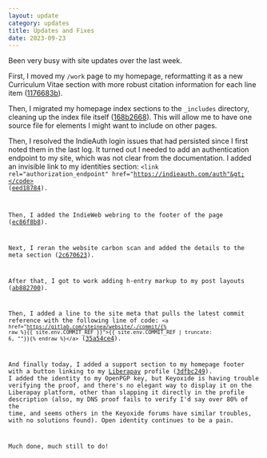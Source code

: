 ```yaml
---
layout: update
category: updates
title: Updates and Fixes
date: 2023-09-23
---
```


Been very busy with site updates over the last week.

First, I moved my <code>/work</code> page to my homepage, reformatting it as a new Curriculum Vitae section with more robust citation information for each line item ([1176683b](https://gitlab.com/steinea/website/-/commit/1176683bf062a7ded74ae931b03676d9c66783ba)).

Then, I migrated my homepage index sections to the <code>_includes</code> directory, cleaning up the index file itself ([168b2668](https://gitlab.com/steinea/website/-/commit/168b266866c66737897d195b21faa6519385d3e7)). This will allow me to have one source file for elements I might want to include on other pages.

Then, I resolved the IndieAuth login issues that had persisted since I first noted them in the last log. It turned out I needed to add an authentication endpoint to my site, which was not clear from the documentation. I added an invisible link to my identities section: <code>&lt;link rel="authorization_endpoint" href="https://indieauth.com/auth"&gt;</code> ([eed18784](https://gitlab.com/steinea/website/-/commit/eed18784aa5bcb31e9f2c227cc41f54ac3358499)).

Then, I added the IndieWeb webring to the footer of the page ([ec86f8b8](https://gitlab.com/steinea/website/-/commit/ec86f8b882cb55a17a3ace12b325e5d47c04b7c5)).

Next, I reran the website carbon scan and added the details to the meta section ([2c670623](https://gitlab.com/steinea/website/-/commit/2c6706232e0af1cd8978273c104ecc43f96040d1)).

After that, I got to work adding h-entry markup to my post layouts ([ab882700](https://gitlab.com/steinea/website/-/commit/ab88270097b2dee8c45195717e2cbc8ca4bb5838)).

Then, I added a line to the site meta that pulls the latest commit reference with the following line of code: <code>&lt;a href="https://gitlab.com/steinea/website/-/commit/{% raw %}{{ site.env.COMMIT_REF }}"&gt;{{ site.env.COMMIT_REF | truncate: 6, ""}}{% endraw %}&lt;/a&gt;</code> ([35a54ce4](https://gitlab.com/steinea/website/-/commit/35a54ce4cab1443529b2ad9f0a8524bca408640e)).

And finally today, I added a support section to my homepage footer with a button linking to my [Liberapay](https://liberapay.com/steinea/) profile ([3dfbc249](https://gitlab.com/steinea/website/-/commit/3dfbc2d9c457c3012f8b1aa82c3dc9e70409747e)). I added the identity to my OpenPGP key, but Keyoxide is having trouble verifying the proof, and there's no elegant way to display it on the Liberapay platform, other than slapping it directly in the profile description (also, my DNS proof fails to verify I'd say over 80% of the time, and seems others in the Keyoxide forums have similar troubles, with no solutions found). Open identity continues to be a pain.

Much done, much still to do!

